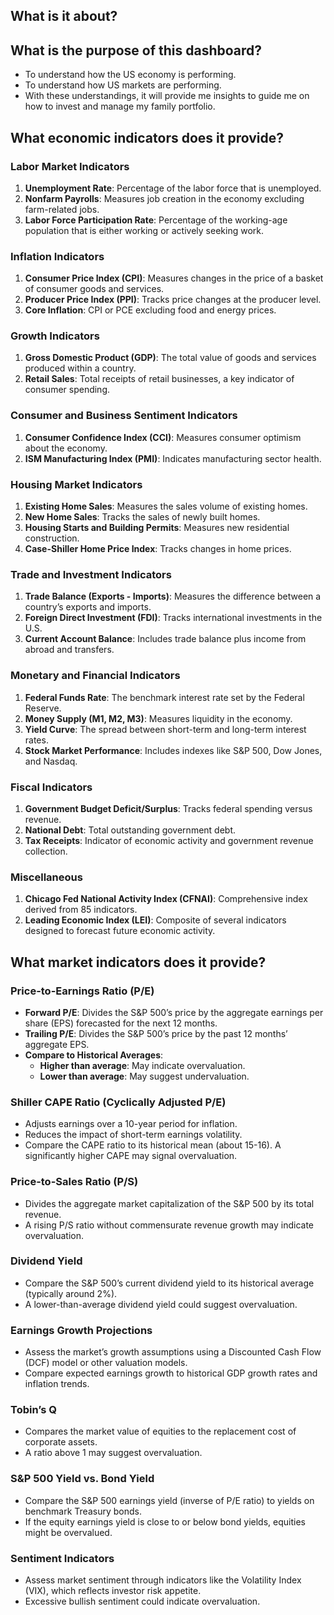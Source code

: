 ## What is it about?

## What is the purpose of this dashboard?  
- To understand how the US economy is performing.  
- To understand how US markets are performing.  
- With these understandings, it will provide me insights to guide me on how to invest and manage my family portfolio.  


## What economic indicators does it provide?  
### **Labor Market Indicators**  
1. **Unemployment Rate**: Percentage of the labor force that is unemployed.  
2. **Nonfarm Payrolls**: Measures job creation in the economy excluding farm-related jobs.  
3. **Labor Force Participation Rate**: Percentage of the working-age population that is either working or actively seeking work.  

### **Inflation Indicators**  
1. **Consumer Price Index (CPI)**: Measures changes in the price of a basket of consumer goods and services.  
2. **Producer Price Index (PPI)**: Tracks price changes at the producer level.  
3. **Core Inflation**: CPI or PCE excluding food and energy prices.  

### **Growth Indicators**  
1. **Gross Domestic Product (GDP)**: The total value of goods and services produced within a country.  
2. **Retail Sales**: Total receipts of retail businesses, a key indicator of consumer spending.  

### **Consumer and Business Sentiment Indicators**  
1. **Consumer Confidence Index (CCI)**: Measures consumer optimism about the economy.  
2. **ISM Manufacturing Index (PMI)**: Indicates manufacturing sector health.  

### **Housing Market Indicators**  
1. **Existing Home Sales**: Measures the sales volume of existing homes.  
2. **New Home Sales**: Tracks the sales of newly built homes.  
3. **Housing Starts and Building Permits**: Measures new residential construction.  
4. **Case-Shiller Home Price Index**: Tracks changes in home prices.  

### **Trade and Investment Indicators**  
1. **Trade Balance (Exports - Imports)**: Measures the difference between a country’s exports and imports.  
2. **Foreign Direct Investment (FDI)**: Tracks international investments in the U.S.  
3. **Current Account Balance**: Includes trade balance plus income from abroad and transfers.  

### **Monetary and Financial Indicators**  
1. **Federal Funds Rate**: The benchmark interest rate set by the Federal Reserve.  
2. **Money Supply (M1, M2, M3)**: Measures liquidity in the economy.  
3. **Yield Curve**: The spread between short-term and long-term interest rates.  
4. **Stock Market Performance**: Includes indexes like S&P 500, Dow Jones, and Nasdaq.  

### **Fiscal Indicators**  
1. **Government Budget Deficit/Surplus**: Tracks federal spending versus revenue.  
2. **National Debt**: Total outstanding government debt.  
3. **Tax Receipts**: Indicator of economic activity and government revenue collection.  

### **Miscellaneous**  
1. **Chicago Fed National Activity Index (CFNAI)**: Comprehensive index derived from 85 indicators.  
2. **Leading Economic Index (LEI)**: Composite of several indicators designed to forecast future economic activity.  


## What market indicators does it provide?  
### **Price-to-Earnings Ratio (P/E)**  
- **Forward P/E**: Divides the S&P 500’s price by the aggregate earnings per share (EPS) forecasted for the next 12 months.  
- **Trailing P/E**: Divides the S&P 500’s price by the past 12 months’ aggregate EPS.  
- **Compare to Historical Averages**:  
  - **Higher than average**: May indicate overvaluation.  
  - **Lower than average**: May suggest undervaluation.  

### **Shiller CAPE Ratio (Cyclically Adjusted P/E)**  
- Adjusts earnings over a 10-year period for inflation.  
- Reduces the impact of short-term earnings volatility.  
- Compare the CAPE ratio to its historical mean (about 15-16). A significantly higher CAPE may signal overvaluation.  

### **Price-to-Sales Ratio (P/S)**  
- Divides the aggregate market capitalization of the S&P 500 by its total revenue.  
- A rising P/S ratio without commensurate revenue growth may indicate overvaluation.  

### **Dividend Yield**  
- Compare the S&P 500’s current dividend yield to its historical average (typically around 2%).  
- A lower-than-average dividend yield could suggest overvaluation.  

### **Earnings Growth Projections**  
- Assess the market’s growth assumptions using a Discounted Cash Flow (DCF) model or other valuation models.  
- Compare expected earnings growth to historical GDP growth rates and inflation trends.  

### **Tobin’s Q**  
- Compares the market value of equities to the replacement cost of corporate assets.  
- A ratio above 1 may suggest overvaluation.  

### **S&P 500 Yield vs. Bond Yield**  
- Compare the S&P 500 earnings yield (inverse of P/E ratio) to yields on benchmark Treasury bonds.  
- If the equity earnings yield is close to or below bond yields, equities might be overvalued.  

### **Sentiment Indicators**  
- Assess market sentiment through indicators like the Volatility Index (VIX), which reflects investor risk appetite.  
- Excessive bullish sentiment could indicate overvaluation.  
